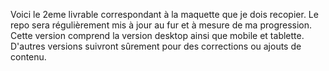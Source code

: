 Voici le 2eme livrable correspondant à la maquette que je dois recopier. Le repo sera régulièrement mis à jour au fur et à mesure de ma progression.
Cette version comprend la version desktop ainsi que mobile et tablette. D'autres versions suivront sûrement pour des corrections ou ajouts de contenu.
